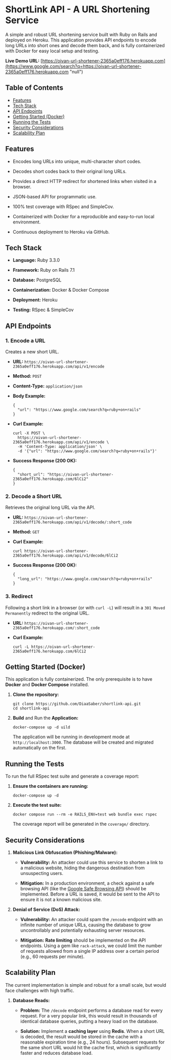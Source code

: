# ShortLink API - A URL Shortening Service

A simple and robust URL shortening service built with Ruby on Rails and deployed on Heroku. This application provides API endpoints to encode long URLs into short ones and decode them back, and is fully containerized with Docker for easy local setup and testing.

**Live Demo URL:** [https://oivan-url-shortener-2365a0eff176.herokuapp.com](https://www.google.com/search?q=https://oivan-url-shortener-2365a0eff176.herokuapp.com "null")

## Table of Contents

-   [Features](#features)
-   [Tech Stack](#tech-stack)
-   [API Endpoints](#api-endpoints)
-   [Getting Started (Docker)](#getting-started-docker)
-   [Running the Tests](#running-the-tests)
-   [Security Considerations](#security-considerations)
-   [Scalability Plan](#scalability-plan)
    

## Features

-   Encodes long URLs into unique, multi-character short codes.
    
-   Decodes short codes back to their original long URLs.
    
-   Provides a direct HTTP redirect for shortened links when visited in a browser.
    
-   JSON-based API for programmatic use.
    
-   100% test coverage with RSpec and SimpleCov.
    
-   Containerized with Docker for a reproducible and easy-to-run local environment.
    
-   Continuous deployment to Heroku via GitHub.
    

## Tech Stack

-   **Language:** Ruby 3.3.0
    
-   **Framework:** Ruby on Rails 7.1
    
-   **Database:** PostgreSQL
    
-   **Containerization:** Docker & Docker Compose
    
-   **Deployment:** Heroku
    
-   **Testing:** RSpec & SimpleCov
    

## API Endpoints

### 1\. Encode a URL

Creates a new short URL.

-   **URL:** `https://oivan-url-shortener-2365a0eff176.herokuapp.com/api/v1/encode`
    
-   **Method:** `POST`
    
-   **Content-Type:** `application/json`
    
-   **Body Example:**
    
        {
          "url": "https://www.google.com/search?q=ruby+on+rails"
        }
        
    
-   **Curl Example:**
    
        curl -X POST \
          https://oivan-url-shortener-2365a0eff176.herokuapp.com/api/v1/encode \
          -H 'Content-Type: application/json' \
          -d '{"url": "https://www.google.com/search?q=ruby+on+rails"}'
        
    
-   **Success Response (200 OK):**
    
        {
          "short_url": "https://oivan-url-shortener-2365a0eff176.herokuapp.com/6lCi2"
        }
        
    

### 2\. Decode a Short URL

Retrieves the original long URL via the API.

-   **URL:** `https://oivan-url-shortener-2365a0eff176.herokuapp.com/api/v1/decode/:short_code`
    
-   **Method:** `GET`
    
-   **Curl Example:**
    
        curl https://oivan-url-shortener-2365a0eff176.herokuapp.com/api/v1/decode/6lCi2
        
    
-   **Success Response (200 OK):**
    
        {
          "long_url": "https://www.google.com/search?q=ruby+on+rails"
        }
        
    

### 3\. Redirect

Following a short link in a browser (or with `curl -L`) will result in a `301 Moved Permanently` redirect to the original URL.

-   **URL:** `https://oivan-url-shortener-2365a0eff176.herokuapp.com/:short_code`
    
-   **Curl Example:**
    
        curl -L https://oivan-url-shortener-2365a0eff176.herokuapp.com/6lCi2
        
    

## Getting Started (Docker)

This application is fully containerized. The only prerequisite is to have **Docker** and **Docker Compose** installed.

1.  **Clone the repository:**
    
        git clone https://github.com/DiaaSaber/shortlink-api.git
        cd shortlink-api
        
    
2.  **Build** and Run the **Application:**
    
        docker-compose up -d uild
        
    
    The application will be running in development mode at `http://localhost:3000`. The database will be created and migrated automatically on the first.
    

## Running the Tests

To run the full RSpec test suite and generate a coverage report:

1.  **Ensure the containers are running:**
    
        docker-compose up -d
        
    
2.  **Execute the test suite:**
    
        docker compose run --rm -e RAILS_ENV=test web bundle exec rspec
        
    
    The coverage report will be generated in the `coverage/` directory.
    

## Security Considerations

1.  **Malicious Link Obfuscation (Phishing/Malware):**
    
    -   **Vulnerability:** An attacker could use this service to shorten a link to a malicious website, hiding the dangerous destination from unsuspecting users.
        
    -   **Mitigation:** In a production environment, a check against a safe browsing API (like the [Google Safe Browsing API](https://safebrowsing.google.com/ "null")) should be implemented. Before a URL is saved, it would be sent to the API to ensure it is not a known malicious site.
        
2.  **Denial of Service (DoS) Attack:**
    
    -   **Vulnerability:** An attacker could spam the `/encode` endpoint with an infinite number of unique URLs, causing the database to grow uncontrollably and potentially exhausting server resources.
        
    -   **Mitigation:** **Rate limiting** should be implemented on the API endpoints. Using a gem like `rack-attack`, we could limit the number of requests allowed from a single IP address over a certain period (e.g., 60 requests per minute).
        

## Scalability Plan

The current implementation is simple and robust for a small scale, but would face challenges with high traffic.

1.  **Database Reads:**
    
    -   **Problem:** The `/decode` endpoint performs a database read for every request. For a very popular link, this would result in thousands of identical database queries, putting a heavy load on the database.
        
    -   **Solution:** Implement a **caching layer** using **Redis**. When a short URL is decoded, the result would be stored in the cache with a reasonable expiration time (e.g., 24 hours). Subsequent requests for the same short URL would hit the cache first, which is significantly faster and reduces database load.




